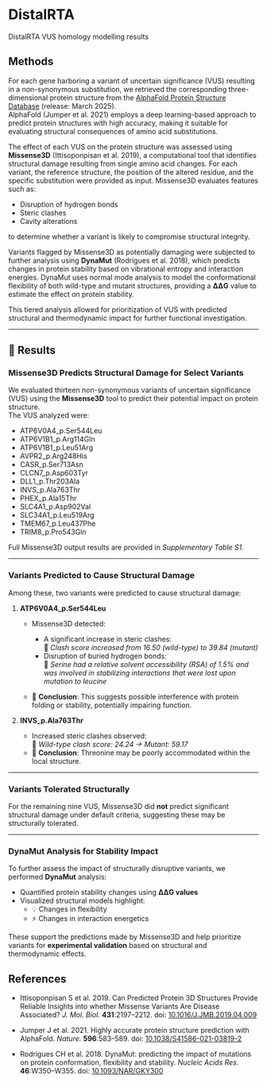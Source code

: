 # DistalRTA
DistalRTA VUS homology modelling results

## Methods

For each gene harboring a variant of uncertain significance (VUS) resulting in a non-synonymous substitution, we retrieved the corresponding three-dimensional protein structure from the [AlphaFold Protein Structure Database](https://alphafold.ebi.ac.uk/) (release: March 2025).  
AlphaFold (Jumper et al. 2021) employs a deep learning-based approach to predict protein structures with high accuracy, making it suitable for evaluating structural consequences of amino acid substitutions.

The effect of each VUS on the protein structure was assessed using **Missense3D** (Ittisoponpisan et al. 2019), a computational tool that identifies structural damage resulting from single amino acid changes. For each variant, the reference structure, the position of the altered residue, and the specific substitution were provided as input. Missense3D evaluates features such as:
- Disruption of hydrogen bonds  
- Steric clashes  
- Cavity alterations  

to determine whether a variant is likely to compromise structural integrity.

Variants flagged by Missense3D as potentially damaging were subjected to further analysis using **DynaMut** (Rodrigues et al. 2018), which predicts changes in protein stability based on vibrational entropy and interaction energies. DynaMut uses normal mode analysis to model the conformational flexibility of both wild-type and mutant structures, providing a **ΔΔG** value to estimate the effect on protein stability.

This tiered analysis allowed for prioritization of VUS with predicted structural and thermodynamic impact for further functional investigation.

---

## 🧪 Results

### Missense3D Predicts Structural Damage for Select Variants

We evaluated thirteen non-synonymous variants of uncertain significance (VUS) using the **Missense3D** tool to predict their potential impact on protein structure.  
The VUS analyzed were:

- ATP6V0A4_p.Ser544Leu  
- ATP6V1B1_p.Arg114Gln  
- ATP6V1B1_p.Leu51Arg  
- AVPR2_p.Arg248His  
- CASR_p.Ser713Asn  
- CLCN7_p.Asp603Tyr  
- DLL1_p.Thr203Ala  
- INVS_p.Ala763Thr  
- PHEX_p.Ala15Thr  
- SLC4A1_p.Asp902Val  
- SLC34A1_p.Leu519Arg  
- TMEM67_p.Leu437Phe  
- TRIM8_p.Pro543Gln  

Full Missense3D output results are provided in *Supplementary Table S1*.

---

### Variants Predicted to Cause Structural Damage

Among these, two variants were predicted to cause structural damage:

1. **ATP6V0A4_p.Ser544Leu**  
   - Missense3D detected:
     - A significant increase in steric clashes:  
       🧱 *Clash score increased from 16.50 (wild-type) to 39.84 (mutant)*
     - Disruption of buried hydrogen bonds:  
       🔗 *Serine had a relative solvent accessibility (RSA) of 1.5% and was involved in stabilizing interactions that were lost upon mutation to leucine*

   - 🔬 **Conclusion**: This suggests possible interference with protein folding or stability, potentially impairing function.

2. **INVS_p.Ala763Thr**  
   - Increased steric clashes observed:  
     🧱 *Wild-type clash score: 24.24 → Mutant: 59.17*
   - 🔬 **Conclusion**: Threonine may be poorly accommodated within the local structure.

---

### Variants Tolerated Structurally

For the remaining nine VUS, Missense3D did **not** predict significant structural damage under default criteria, suggesting these may be structurally tolerated.

---

### DynaMut Analysis for Stability Impact

To further assess the impact of structurally disruptive variants, we performed **DynaMut** analysis:

- Quantified protein stability changes using **ΔΔG values**
- Visualized structural models highlight:
  - 💡 Changes in flexibility
  - ⚡ Changes in interaction energetics

These support the predictions made by Missense3D and help prioritize variants for **experimental validation** based on structural and thermodynamic effects.


## References

- Ittisoponpisan S et al. 2019. Can Predicted Protein 3D Structures Provide Reliable Insights into whether Missense Variants Are Disease Associated? *J. Mol. Biol.* **431**:2197–2212. doi: [10.1016/J.JMB.2019.04.009](https://doi.org/10.1016/J.JMB.2019.04.009)

- Jumper J et al. 2021. Highly accurate protein structure prediction with AlphaFold. *Nature.* **596**:583–589. doi: [10.1038/S41586-021-03819-2](https://doi.org/10.1038/S41586-021-03819-2)

- Rodrigues CH et al. 2018. DynaMut: predicting the impact of mutations on protein conformation, flexibility and stability. *Nucleic Acids Res.* **46**:W350–W355. doi: [10.1093/NAR/GKY300](https://doi.org/10.1093/NAR/GKY300)
